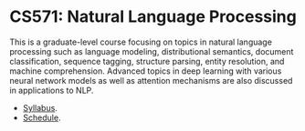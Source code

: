 CS571: Natural Language Processing
=====

This is a graduate-level course focusing on topics in natural language processing such as language modeling, distributional semantics, document classification, sequence tagging, structure parsing, entity resolution, and machine comprehension. Advanced topics in deep learning with various neural network models as well as attention mechanisms are also discussed in applications to NLP.

* [Syllabus](syllabus/syllabus_2019s.md).
* [Schedule](schedule/schedule_2019s.md).
